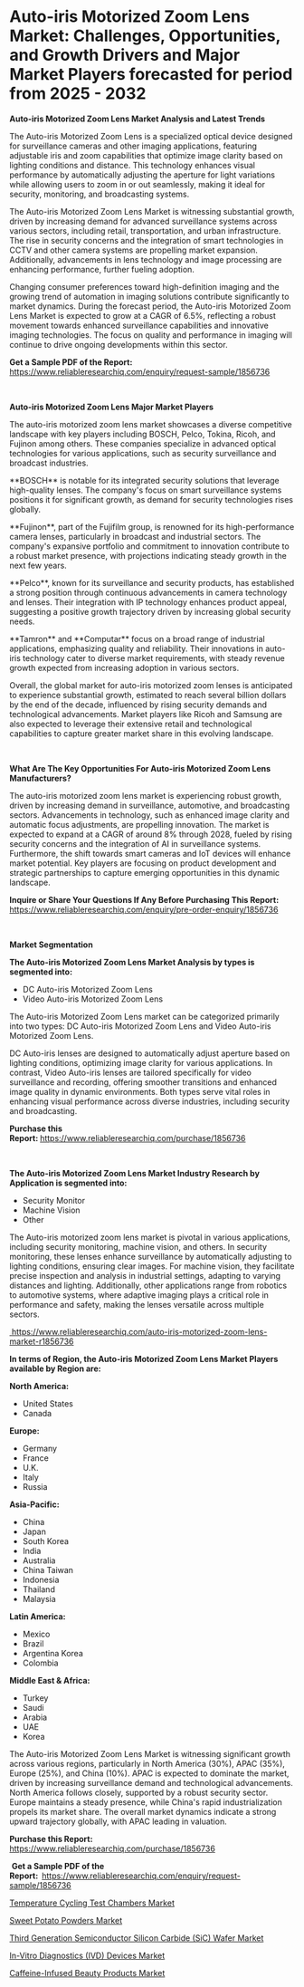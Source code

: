 <p><h1>Auto-iris Motorized Zoom Lens Market: Challenges, Opportunities, and Growth Drivers and Major Market Players forecasted for period from 2025 - 2032</h1></p><p><strong>Auto-iris Motorized Zoom Lens Market Analysis and Latest Trends</strong></p>
<p><p>The Auto-iris Motorized Zoom Lens is a specialized optical device designed for surveillance cameras and other imaging applications, featuring adjustable iris and zoom capabilities that optimize image clarity based on lighting conditions and distance. This technology enhances visual performance by automatically adjusting the aperture for light variations while allowing users to zoom in or out seamlessly, making it ideal for security, monitoring, and broadcasting systems.</p><p>The Auto-iris Motorized Zoom Lens Market is witnessing substantial growth, driven by increasing demand for advanced surveillance systems across various sectors, including retail, transportation, and urban infrastructure. The rise in security concerns and the integration of smart technologies in CCTV and other camera systems are propelling market expansion. Additionally, advancements in lens technology and image processing are enhancing performance, further fueling adoption.</p><p>Changing consumer preferences toward high-definition imaging and the growing trend of automation in imaging solutions contribute significantly to market dynamics. During the forecast period, the Auto-iris Motorized Zoom Lens Market is expected to grow at a CAGR of 6.5%, reflecting a robust movement towards enhanced surveillance capabilities and innovative imaging technologies. The focus on quality and performance in imaging will continue to drive ongoing developments within this sector.</p></p>
<p><strong>Get a Sample PDF of the Report:&nbsp;</strong> <a href="https://www.reliableresearchiq.com/enquiry/request-sample/1856736?utm_campaign=114&utm_medium=2&utm_source=Github&utm_content=ia&utm_term=08012025&utm_id=auto-iris-motorized-zoom-lens">https://www.reliableresearchiq.com/enquiry/request-sample/1856736</a></p>
<p>&nbsp;</p>
<p><strong>Auto-iris Motorized Zoom Lens Major Market Players</strong></p>
<p><p>The auto-iris motorized zoom lens market showcases a diverse competitive landscape with key players including BOSCH, Pelco, Tokina, Ricoh, and Fujinon among others. These companies specialize in advanced optical technologies for various applications, such as security surveillance and broadcast industries.</p><p>**BOSCH** is notable for its integrated security solutions that leverage high-quality lenses. The company's focus on smart surveillance systems positions it for significant growth, as demand for security technologies rises globally. </p><p>**Fujinon**, part of the Fujifilm group, is renowned for its high-performance camera lenses, particularly in broadcast and industrial sectors. The company's expansive portfolio and commitment to innovation contribute to a robust market presence, with projections indicating steady growth in the next few years.</p><p>**Pelco**, known for its surveillance and security products, has established a strong position through continuous advancements in camera technology and lenses. Their integration with IP technology enhances product appeal, suggesting a positive growth trajectory driven by increasing global security needs.</p><p>**Tamron** and **Computar** focus on a broad range of industrial applications, emphasizing quality and reliability. Their innovations in auto-iris technology cater to diverse market requirements, with steady revenue growth expected from increasing adoption in various sectors.</p><p>Overall, the global market for auto-iris motorized zoom lenses is anticipated to experience substantial growth, estimated to reach several billion dollars by the end of the decade, influenced by rising security demands and technological advancements. Market players like Ricoh and Samsung are also expected to leverage their extensive retail and technological capabilities to capture greater market share in this evolving landscape.</p></p>
<p>&nbsp;</p>
<p><strong>What Are The Key Opportunities For Auto-iris Motorized Zoom Lens Manufacturers?</strong></p>
<p><p>The auto-iris motorized zoom lens market is experiencing robust growth, driven by increasing demand in surveillance, automotive, and broadcasting sectors. Advancements in technology, such as enhanced image clarity and automatic focus adjustments, are propelling innovation. The market is expected to expand at a CAGR of around 8% through 2028, fueled by rising security concerns and the integration of AI in surveillance systems. Furthermore, the shift towards smart cameras and IoT devices will enhance market potential. Key players are focusing on product development and strategic partnerships to capture emerging opportunities in this dynamic landscape.</p></p>
<p><strong>Inquire or Share Your Questions If Any Before Purchasing This Report:</strong> <a href="https://www.reliableresearchiq.com/enquiry/pre-order-enquiry/1856736?utm_campaign=114&utm_medium=2&utm_source=Github&utm_content=ia&utm_term=08012025&utm_id=auto-iris-motorized-zoom-lens">https://www.reliableresearchiq.com/enquiry/pre-order-enquiry/1856736</a></p>
<p>&nbsp;</p>
<p><strong>Market Segmentation</strong></p>
<p><strong>The Auto-iris Motorized Zoom Lens Market Analysis by types is segmented into:</strong></p>
<p><ul><li>DC Auto-iris Motorized Zoom Lens</li><li>Video Auto-iris Motorized Zoom Lens</li></ul></p>
<p><p>The Auto-iris Motorized Zoom Lens market can be categorized primarily into two types: DC Auto-iris Motorized Zoom Lens and Video Auto-iris Motorized Zoom Lens. </p><p>DC Auto-iris lenses are designed to automatically adjust aperture based on lighting conditions, optimizing image clarity for various applications. In contrast, Video Auto-iris lenses are tailored specifically for video surveillance and recording, offering smoother transitions and enhanced image quality in dynamic environments. Both types serve vital roles in enhancing visual performance across diverse industries, including security and broadcasting.</p></p>
<p><strong>Purchase this Report:&nbsp;</strong><a href="https://www.reliableresearchiq.com/purchase/1856736?utm_campaign=114&utm_medium=2&utm_source=Github&utm_content=ia&utm_term=08012025&utm_id=auto-iris-motorized-zoom-lens">https://www.reliableresearchiq.com/purchase/1856736</a></p>
<p>&nbsp;</p>
<p><strong>The Auto-iris Motorized Zoom Lens Market Industry Research by Application is segmented into:</strong></p>
<p><ul><li>Security Monitor</li><li>Machine Vision</li><li>Other</li></ul></p>
<p><p>The Auto-iris motorized zoom lens market is pivotal in various applications, including security monitoring, machine vision, and others. In security monitoring, these lenses enhance surveillance by automatically adjusting to lighting conditions, ensuring clear images. For machine vision, they facilitate precise inspection and analysis in industrial settings, adapting to varying distances and lighting. Additionally, other applications range from robotics to automotive systems, where adaptive imaging plays a critical role in performance and safety, making the lenses versatile across multiple sectors.</p></p>
<p><a href="https://www.reliableresearchiq.com/auto-iris-motorized-zoom-lens-market-r1856736?utm_campaign=114&utm_medium=2&utm_source=Github&utm_content=ia&utm_term=08012025&utm_id=auto-iris-motorized-zoom-lens">&nbsp;https://www.reliableresearchiq.com/auto-iris-motorized-zoom-lens-market-r1856736</a></p>
<p><strong>In terms of Region, the Auto-iris Motorized Zoom Lens Market Players available by Region are:</strong></p>
<p>
    <p> <strong> North America: </strong>
        <ul>
            <li>United States</li>
            <li>Canada</li>
        </ul>
        </p> 
    <p> <strong> Europe: </strong>
        <ul>
            <li>Germany</li>
            <li>France</li>
            <li>U.K.</li>
            <li>Italy</li>
            <li>Russia</li>
        </ul>
        </p> 
    <p> <strong> Asia-Pacific: </strong>
        <ul>
            <li>China</li>
            <li>Japan</li>
            <li>South Korea</li>
            <li>India</li>
            <li>Australia</li>
            <li>China Taiwan</li>
            <li>Indonesia</li>
            <li>Thailand</li>
            <li>Malaysia</li>
        </ul>
        </p> 
    <p> <strong> Latin America: </strong>
        <ul>
            <li>Mexico</li>
            <li>Brazil</li>
            <li>Argentina Korea</li>
            <li>Colombia</li>
        </ul>
        </p> 
    <p> <strong> Middle East & Africa: </strong>
        <ul>
            <li>Turkey</li>
            <li>Saudi</li>
            <li>Arabia</li>
            <li>UAE</li>
            <li>Korea</li>
        </ul>
    </p>
    </p>
<p><p>The Auto-iris Motorized Zoom Lens Market is witnessing significant growth across various regions, particularly in North America (30%), APAC (35%), Europe (25%), and China (10%). APAC is expected to dominate the market, driven by increasing surveillance demand and technological advancements. North America follows closely, supported by a robust security sector. Europe maintains a steady presence, while China's rapid industrialization propels its market share. The overall market dynamics indicate a strong upward trajectory globally, with APAC leading in valuation.</p></p>
<p><strong>Purchase this Report: </strong><a href="https://www.reliableresearchiq.com/purchase/1856736?utm_campaign=114&utm_medium=2&utm_source=Github&utm_content=ia&utm_term=08012025&utm_id=auto-iris-motorized-zoom-lens">https://www.reliableresearchiq.com/purchase/1856736</a></p>
<p>&nbsp;<strong>Get a Sample PDF of the Report:&nbsp;&nbsp;</strong><a href="https://www.reliableresearchiq.com/enquiry/request-sample/1856736?utm_campaign=114&utm_medium=2&utm_source=Github&utm_content=ia&utm_term=08012025&utm_id=auto-iris-motorized-zoom-lens">https://www.reliableresearchiq.com/enquiry/request-sample/1856736</a></p>
<p><strong></strong></p>
<p><p><a href="https://github.com/donnettaletizia/Market-Research-Report-List-1/blob/main/temperature-cycling-test-chambers-market.md?utm_campaign=114&utm_medium=2&utm_source=Github&utm_content=ia&utm_term=08012025&utm_id=auto-iris-motorized-zoom-lens">Temperature Cycling Test Chambers Market</a></p><p><a href="https://www.linkedin.com/pulse/sweet-potato-powders-market-size-types-share-forecast-gjlaf?utm_campaign=114&utm_medium=2&utm_source=Github&utm_content=ia&utm_term=08012025&utm_id=auto-iris-motorized-zoom-lens">Sweet Potato Powders Market</a></p><p><a href="https://github.com/bogganbillie6969/Market-Research-Report-List-1/blob/main/third-generation-semiconductor-silicon-carbide-sic-wafer-market.md?utm_campaign=114&utm_medium=2&utm_source=Github&utm_content=ia&utm_term=08012025&utm_id=auto-iris-motorized-zoom-lens">Third Generation Semiconductor Silicon Carbide (SiC) Wafer Market</a></p><p><a href="https://www.linkedin.com/pulse/market-revenue-forecast-in-vitro-diagnostics-ivd-devices-industry-cagr-qomsf?utm_campaign=114&utm_medium=2&utm_source=Github&utm_content=ia&utm_term=08012025&utm_id=auto-iris-motorized-zoom-lens">In-Vitro Diagnostics (IVD) Devices Market</a></p><p><a href="https://www.linkedin.com/pulse/sales-projections-analysis-caffeine-infused-beauty-products-gfrxf?utm_campaign=114&utm_medium=2&utm_source=Github&utm_content=ia&utm_term=08012025&utm_id=auto-iris-motorized-zoom-lens">Caffeine-Infused Beauty Products Market</a></p></p>